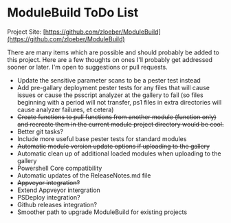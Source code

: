 # ModuleBuild ToDo List

Project Site: [https://github.com/zloeber/ModuleBuild](https://github.com/zloeber/ModuleBuild)

There are many items which are possible and should probably be added to this project. Here are a few thoughts on ones I'll probably get addressed sooner or later. I'm open to suggestions or pull requests.

- Update the sensitive parameter scans to be a pester test instead
- Add pre-gallary deployment pester tests for any files that will cause issues or cause the psscript analyzer at the gallery to fail (so files beginning with a period will not transfer, ps1 files in extra directories will cause analyzer failures, et cetera)
- ~~Create functions to pull functions from another module (function only) and recreate them in the current module project directory would be cool.~~
- Better git tasks?
- Include more useful base pester tests for standard modules
- ~~Automatic module version update options if uploading to the gallery~~
- Automatic clean up of additional loaded modules when uploading to the gallery
- Powershell Core compatibility
- Automatic updates of the ReleaseNotes.md file
- ~~Appveyor integration?~~
- Extend Appveyor intergration
- PSDeploy integration?
- Github releases integration?
- Smoother path to upgrade ModuleBuild for existing projects
